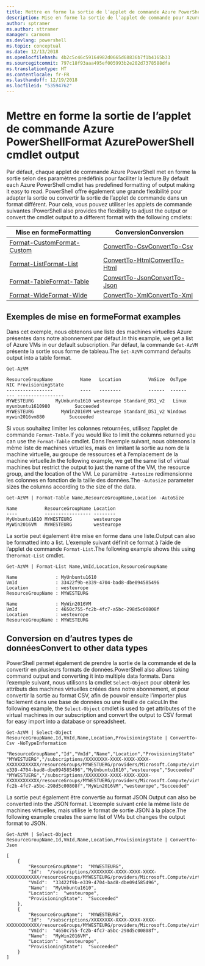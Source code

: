 ```yaml
---
title: Mettre en forme la sortie de l’applet de commande Azure PowerShell
description: Mise en forme la sortie de l’applet de commande pour Azure PowerShell.
author: sptramer
ms.author: sttramer
manager: carmonm
ms.devlang: powershell
ms.topic: conceptual
ms.date: 12/13/2018
ms.openlocfilehash: 4b2c5c46c59164982d0665d68836b7f1b4165b33
ms.sourcegitcommit: 797c18f93aaa495ef005993b2e202d7378588dfa
ms.translationtype: HT
ms.contentlocale: fr-FR
ms.lasthandoff: 12/19/2018
ms.locfileid: "53594762"
---
```

# <a name="format-azurepowershell-cmdlet-output"></a><span data-ttu-id="9caca-103">Mettre en forme la sortie de l’applet de commande Azure PowerShell</span><span class="sxs-lookup"><span data-stu-id="9caca-103">Format AzurePowerShell cmdlet output</span></span>

<span data-ttu-id="9caca-104">Par défaut, chaque applet de commande Azure PowerShell met en forme la sortie selon des paramètres prédéfinis pour faciliter la lecture.</span><span class="sxs-lookup"><span data-stu-id="9caca-104">By default each Azure PowerShell cmdlet has predefined formatting of output making it easy to read.</span></span>  <span data-ttu-id="9caca-105">PowerShell offre également une grande flexibilité pour adapter la sortie ou convertir la sortie de l’applet de commande dans un format différent. Pour cela, vous pouvez utiliser les applets de commande suivantes :</span><span class="sxs-lookup"><span data-stu-id="9caca-105">PowerShell also provides the flexibility to adjust the output or convert the cmdlet output to a different format with the following cmdlets:</span></span>

| <span data-ttu-id="9caca-106">Mise en forme</span><span class="sxs-lookup"><span data-stu-id="9caca-106">Formatting</span></span>      | <span data-ttu-id="9caca-107">Conversion</span><span class="sxs-lookup"><span data-stu-id="9caca-107">Conversion</span></span>       |
|-----------------|------------------|
| [<span data-ttu-id="9caca-108">Format-Custom</span><span class="sxs-lookup"><span data-stu-id="9caca-108">Format-Custom</span></span>](/powershell/module/microsoft.powershell.utility/format-custom) | [<span data-ttu-id="9caca-109">ConvertTo-Csv</span><span class="sxs-lookup"><span data-stu-id="9caca-109">ConvertTo-Csv</span></span>](/powershell/module/microsoft.powershell.utility/convertto-csv)  |
| [<span data-ttu-id="9caca-110">Format-List</span><span class="sxs-lookup"><span data-stu-id="9caca-110">Format-List</span></span>](/powershell/module/microsoft.powershell.utility/format-list)   | [<span data-ttu-id="9caca-111">ConvertTo-Html</span><span class="sxs-lookup"><span data-stu-id="9caca-111">ConvertTo-Html</span></span>](/powershell/module/microsoft.powershell.utility/convertto-html) |
| [<span data-ttu-id="9caca-112">Format-Table</span><span class="sxs-lookup"><span data-stu-id="9caca-112">Format-Table</span></span>](/powershell/module/microsoft.powershell.utility/format-table)  | [<span data-ttu-id="9caca-113">ConvertTo-Json</span><span class="sxs-lookup"><span data-stu-id="9caca-113">ConvertTo-Json</span></span>](/powershell/module/microsoft.powershell.utility/convertto-json) |
| [<span data-ttu-id="9caca-114">Format-Wide</span><span class="sxs-lookup"><span data-stu-id="9caca-114">Format-Wide</span></span>](/powershell/module/microsoft.powershell.utility/format-wide)   | [<span data-ttu-id="9caca-115">ConvertTo-Xml</span><span class="sxs-lookup"><span data-stu-id="9caca-115">ConvertTo-Xml</span></span>](/powershell/module/microsoft.powershell.utility/convertto-xml)  |

## <a name="format-examples"></a><span data-ttu-id="9caca-116">Exemples de mise en forme</span><span class="sxs-lookup"><span data-stu-id="9caca-116">Format examples</span></span>

<span data-ttu-id="9caca-117">Dans cet exemple, nous obtenons une liste des machines virtuelles Azure présentes dans notre abonnement par défaut.</span><span class="sxs-lookup"><span data-stu-id="9caca-117">In this example, we get a list of Azure VMs in our default subscription.</span></span>  <span data-ttu-id="9caca-118">Par défaut, la commande `Get-AzVM` présente la sortie sous forme de tableau.</span><span class="sxs-lookup"><span data-stu-id="9caca-118">The `Get-AzVM` command defaults output into a table format.</span></span>

```azurepowershell-interactive
Get-AzVM
```

```output
ResourceGroupName          Name   Location          VmSize  OsType              NIC ProvisioningState
-----------------          ----   --------          ------  ------              --- -----------------
MYWESTEURG        MyUnbuntu1610 westeurope Standard_DS1_v2   Linux myunbuntu1610980         Succeeded
MYWESTEURG          MyWin2016VM westeurope Standard_DS1_v2 Windows   mywin2016vm880         Succeeded
```

<span data-ttu-id="9caca-119">Si vous souhaitez limiter les colonnes retournées, utilisez l’applet de commande `Format-Table`.</span><span class="sxs-lookup"><span data-stu-id="9caca-119">If you would like to limit the columns returned you can use the `Format-Table` cmdlet.</span></span> <span data-ttu-id="9caca-120">Dans l’exemple suivant, nous obtenons la même liste de machines virtuelles, mais en limitant la sortie au nom de la machine virtuelle, au groupe de ressources et à l’emplacement de la machine virtuelle.</span><span class="sxs-lookup"><span data-stu-id="9caca-120">In the following example, we get the same list of virtual machines but restrict the output to just the name of the VM, the resource group, and the location of the VM.</span></span>  <span data-ttu-id="9caca-121">Le paramètre `-Autosize` redimensionne les colonnes en fonction de la taille des données.</span><span class="sxs-lookup"><span data-stu-id="9caca-121">The `-Autosize` parameter sizes the columns according to the size of the data.</span></span>

```azurepowershell-interactive
Get-AzVM | Format-Table Name,ResourceGroupName,Location -AutoSize
```

```output
Name          ResourceGroupName Location
----          ----------------- --------
MyUnbuntu1610 MYWESTEURG        westeurope
MyWin2016VM   MYWESTEURG        westeurope
```

<span data-ttu-id="9caca-122">La sortie peut également être mise en forme dans une liste.</span><span class="sxs-lookup"><span data-stu-id="9caca-122">Output can also be formatted into a list.</span></span> <span data-ttu-id="9caca-123">L’exemple suivant définit ce format à l’aide de l’applet de commande `Format-List`.</span><span class="sxs-lookup"><span data-stu-id="9caca-123">The following example shows this using the`Format-List` cmdlet.</span></span>

```azurepowershell-interactive
Get-AzVM | Format-List Name,VmId,Location,ResourceGroupName
```

```output
Name              : MyUnbuntu1610
VmId              : 33422f9b-e339-4704-bad8-dbe094585496
Location          : westeurope
ResourceGroupName : MYWESTEURG

Name              : MyWin2016VM
VmId              : 4650c755-fc2b-4fc7-a5bc-298d5c00808f
Location          : westeurope
ResourceGroupName : MYWESTEURG
```

## <a name="convert-to-other-data-types"></a><span data-ttu-id="9caca-124">Conversion en d’autres types de données</span><span class="sxs-lookup"><span data-stu-id="9caca-124">Convert to other data types</span></span>

<span data-ttu-id="9caca-125">PowerShell permet également de prendre la sortie de la commande et de la convertir en plusieurs formats de données.</span><span class="sxs-lookup"><span data-stu-id="9caca-125">PowerShell also allows taking command output and converting it into multiple data formats.</span></span> <span data-ttu-id="9caca-126">Dans l’exemple suivant, nous utilisons la cmdlet `Select-Object` pour obtenir les attributs des machines virtuelles créées dans notre abonnement, et pour convertir la sortie au format CSV, afin de pouvoir ensuite l’importer plus facilement dans une base de données ou une feuille de calcul.</span><span class="sxs-lookup"><span data-stu-id="9caca-126">In the following example, the `Select-Object` cmdlet is used to get attributes of the virtual machines in our subscription and convert the output to CSV format for easy import into a database or spreadsheet.</span></span>

```azurepowershell-interactive
Get-AzVM | Select-Object ResourceGroupName,Id,VmId,Name,Location,ProvisioningState | ConvertTo-Csv -NoTypeInformation
```

```output
"ResourceGroupName","Id","VmId","Name","Location","ProvisioningState"
"MYWESTUERG","/subscriptions/XXXXXXXX-XXXX-XXXX-XXXX-XXXXXXXXXXXX/resourceGroups/MYWESTUERG/providers/Microsoft.Compute/virtualMachines/MyUnbuntu1610","33422f9b-e339-4704-bad8-dbe094585496","MyUnbuntu1610","westeurope","Succeeded"
"MYWESTUERG","/subscriptions/XXXXXXXX-XXXX-XXXX-XXXX-XXXXXXXXXXXX/resourceGroups/MYWESTUERG/providers/Microsoft.Compute/virtualMachines/MyWin2016VM","4650c755-fc2b-4fc7-a5bc-298d5c00808f","MyWin2016VM","westeurope","Succeeded"
```

<span data-ttu-id="9caca-127">La sortie peut également être convertie au format JSON.</span><span class="sxs-lookup"><span data-stu-id="9caca-127">Output can also be converted into the JSON format.</span></span>  <span data-ttu-id="9caca-128">L’exemple suivant crée la même liste de machines virtuelles, mais utilise le format de sortie JSON à la place.</span><span class="sxs-lookup"><span data-stu-id="9caca-128">The following example creates the same list of VMs but changes the output format to JSON.</span></span>

```azurepowershell-interactive
Get-AzVM | Select-Object ResourceGroupName,Id,VmId,Name,Location,ProvisioningState | ConvertTo-Json
```

```output
[
    {
        "ResourceGroupName":  "MYWESTEURG",
        "Id":  "/subscriptions/XXXXXXXX-XXXX-XXXX-XXXX-XXXXXXXXXXXX/resourceGroups/MYWESTEURG/providers/Microsoft.Compute/virtualMachines/MyUnbuntu1610",
        "VmId":  "33422f9b-e339-4704-bad8-dbe094585496",
        "Name":  "MyUnbuntu1610",
        "Location":  "westeurope",
        "ProvisioningState":  "Succeeded"
    },
    {
        "ResourceGroupName":  "MYWESTEURG",
        "Id":  "/subscriptions/XXXXXXXX-XXXX-XXXX-XXXX-XXXXXXXXXXXX/resourceGroups/MYWESTEURG/providers/Microsoft.Compute/virtualMachines/MyWin2016VM",
        "VmId":  "4650c755-fc2b-4fc7-a5bc-298d5c00808f",
        "Name":  "MyWin2016VM",
        "Location":  "westeurope",
        "ProvisioningState":  "Succeeded"
    }
]
```
